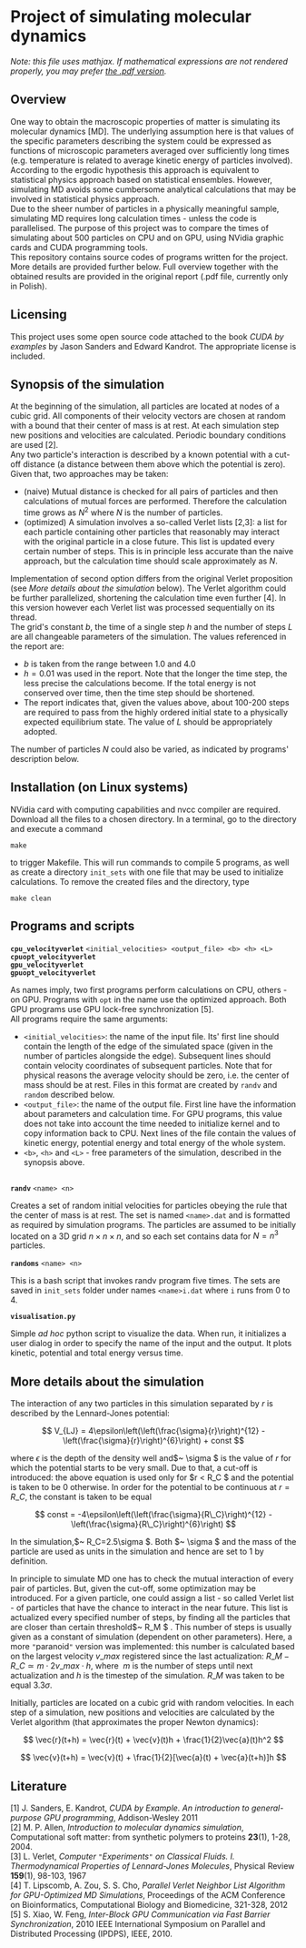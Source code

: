 # Project of simulating molecular dynamics

*Note: this file uses mathjax. If mathematical expressions are not rendered properly, you may prefer [the .pdf version](readme.pdf).*

## Overview

One way to obtain the macroscopic properties of matter is simulating its molecular dynamics [MD]. The underlying assumption here is that values of the specific parameters describing the system could be expressed as functions of microscopic parameters averaged over sufficiently long times (e.g. temperature is related to average kinetic energy of particles involved). According to the ergodic hypothesis this approach is equivalent to statistical physics approach based on statistical ensembles. However, simulating MD avoids some cumbersome analytical calculations that may be involved in statistical physics approach.  
Due to the sheer number of particles in a physically meaningful sample, simulating MD requires long calculation times - unless the code is parallelised. The purpose of this project was to compare the times of simulating about 500 particles on CPU and on GPU, using NVidia graphic cards and CUDA programming tools.  
This repository contains source codes of programs written for the project. More details are provided further below. Full overview together with the obtained results are provided in the original report (.pdf file, currently only in Polish).

## Licensing

This project uses some open source code attached to the book *CUDA by examples* by Jason Sanders and Edward Kandrot. The appropriate license is included.

## Synopsis of the simulation

At the beginning of the simulation, all particles are located at nodes of a cubic grid. All components of their velocity vectors are chosen at random with a bound that their center of mass is at rest. At each simulation step new positions and velocities are calculated. Periodic boundary conditions are used [2].  
Any two particle's interaction is described by a known potential with a cut-off distance (a distance between them above which the potential is zero). Given that, two approaches may be taken:

* (naive) Mutual distance is checked for all pairs of particles and then calculations of mutual forces are performed. Therefore the calculation time grows as $N^2$ where $N$ is the number of particles.
* (optimized) A simulation involves a so-called Verlet lists [2,3]: a list for each particle containing other particles that reasonably may interact with the original particle in a close future. This list is updated every certain number of steps. This is in principle less accurate than the naive approach, but the calculation time should scale approximately as $N$.

Implementation of second option differs from the original Verlet proposition (see *More details about the simulation* below). The Verlet algorithm could be further parallelized, shortening the calculation time even further [4]. In this version however each Verlet list was processed sequentially on its thread.  
The grid's constant $b$, the time of a single step $h$ and the number of steps $L$ are all changeable parameters of the simulation. The values referenced in the report are:  

* $b$ is taken from the range between 1.0 and 4.0
* $h=0.01$ was used in the report. Note that the longer the time step, the less precise the calculations become. If the total energy is not conserved over time, then the time step should be shortened.
* The report indicates that, given the values above, about 100-200 steps are required to pass from the highly ordered initial state to a physically expected equilibrium state. The value of $L$ should be appropriately adopted.

The number of particles $N$ could also be varied, as indicated by programs' description below.

## Installation (on Linux systems)

NVidia card with computing capabilities and nvcc compiler are required. Download all the files to a chosen directory. In a terminal, go to the directory and execute a command  

`make`

to trigger Makefile. This will run commands to compile 5 programs, as well as create a directory `init_sets` with one file that may be used to initialize calculations. To remove the created files and the directory, type

`make clean`

## Programs and scripts

**`cpu_velocityverlet`** `<initial_velocities> <output_file> <b> <h> <L>`  
**`cpuopt_velocityverlet`**  
**`gpu_velocityverlet`**  
**`gpuopt_velocityverlet`**  
` `  
As names imply, two first programs perform calculations on CPU, others - on GPU. Programs with `opt` in the name use the optimized approach. Both GPU programs use GPU lock-free synchronization [5].  
All programs require the same arguments:

- `<initial_velocities>`: the name of the input file. Its' first line should contain the length of the edge of the simulated space (given in the number of particles alongside the edge). Subsequent lines should contain velocity coordinates of subsequent particles. Note that for physical reasons the average velocity should be zero, i.e. the center of mass should be at rest. Files in this format are created by `randv` and `random` described below.
- `<output_file>`: the name of the output file. First line have the information about parameters and calculation time. For GPU programs, this value does not take into account the time needed to initialize kernel and to copy information back to CPU. Next lines of the file contain the values of kinetic energy, potential energy and total energy of the whole system.
- `<b>`, `<h>` and `<L>` - free parameters of the simulation, described in the synopsis above.  

` `  
**`randv`** `<name> <n>`  
` `  
Creates a set of random initial velocities for particles obeying the rule that the center of mass is at rest. The set is named `<name>.dat` and is formatted as required by simulation programs. The particles are assumed to be initially located on a 3D grid $n \times n \times n$, and so each set contains data for $N=n^3$ particles.  
` `  
**`randoms`** `<name> <n>`  
` `  
This is a bash script that invokes randv program five times. The sets are saved in `init_sets` folder under names `<name>i.dat` where `i` runs from 0 to 4.  
` `  
**`visualisation.py`**  
` `  
Simple *ad hoc* python script to visualize the data. When run, it initializes a user dialog in order to specify the name of the input and the output. It plots kinetic, potential and total energy versus time.

## More details about the simulation

The interaction of any two particles in this simulation separated by $r$ is described by the Lennard-Jones potential:

$$
V_{LJ} = 4\epsilon\left(\left(\frac{\sigma}{r}\right)^{12} - \left(\frac{\sigma}{r}\right)^{6}\right) + const
$$

where$~ \epsilon$ is the depth of the density well and$~ \sigma $ is the value of $r$ for which the potential starts to be very small. Due to that, a cut-off is introduced: the above equation is used only for $r < R\_C $ and the potential is taken to be 0 otherwise. In order for the potential to be continuous at$~ r=R\_C$, the constant is taken to be equal

$$
const = -4\epsilon\left(\left(\frac{\sigma}{R\_C}\right)^{12} - \left(\frac{\sigma}{R\_C}\right)^{6}\right)
$$

In the simulation,$~ R\_C=2.5\sigma $. Both $~ \sigma $ and the mass of the particle are used as units in the simulation and hence are set to 1 by definition.

In principle to simulate MD one has to check the mutual interaction of every pair of particles. But, given the cut-off, some optimization may be introduced. For a given particle, one could assign a list - so called Verlet list - of particles that have the chance to interact in the near future. This list is actualized every specified number of steps, by finding all the particles that are closer than certain threshold$~ R\_M $ . This number of steps is usually given as a constant of simulation (dependent on other parameters). Here, a more `"`paranoid`"` version was implemented: this number is calculated based on the largest velocity $v\_{max}$ registered since the last actualization:$~ R\_M - R\_C \simeq m\cdot 2v\_{max} \cdot h$, where $~ m$ is the number of steps until next actualization and$~ h$ is the timestep of the simulation.$~ R\_M$ was taken to be equal$~ 3.3\sigma$.

Initially, particles are located on a cubic grid with random velocities. In each step of a simulation, new positions and velocities are calculated by the Verlet algorithm (that approximates the proper Newton dynamics):

$$
\vec{r}(t+h) = \vec{r}(t) + \vec{v}(t)h + \frac{1}{2}\vec{a}(t)h^2
$$

$$
\vec{v}(t+h) = \vec{v}(t) + \frac{1}{2}[\vec{a}(t) + \vec{a}(t+h)]h
$$

## Literature

[1] J. Sanders, E. Kandrot, *CUDA by Example. An introduction to general-purpose GPU programming*, Addison-Wesley 2011  
[2] M. P. Allen, *Introduction to molecular dynamics simulation*, Computational soft matter: from synthetic polymers to proteins **23**(1), 1-28, 2004.  
[3] L. Verlet, *Computer `"`Experiments`"` on Classical Fluids. I. Thermodynamical Properties of Lennard-Jones Molecules*, Physical Review **159**(1), 98-103, 1967  
[4] T. Lipscomb, A. Zou, S. S. Cho, *Parallel Verlet Neighbor List Algorithm for GPU-Optimized MD Simulations*, Proceedings of the ACM Conference on Bioinformatics, Computational Biology and Biomedicine, 321-328, 2012  
[5] S. Xiao, W. Feng, *Inter-Block GPU Communication via Fast Barrier Synchronization*, 2010 IEEE International Symposium on Parallel and Distributed Processing (IPDPS), IEEE, 2010.  
